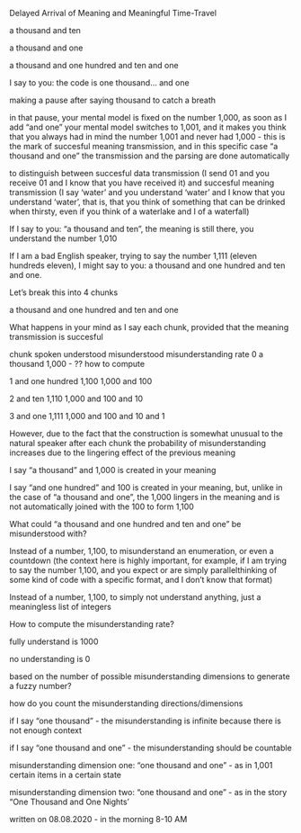 Delayed Arrival of Meaning and Meaningful Time-Travel


a thousand and ten

a thousand and one

a thousand and one hundred and ten and one




I say to you: the code is one thousand… and one

making a pause after saying thousand to catch a breath


in that pause, your mental model is fixed on the number 1,000, as soon as I add “and one” your mental model switches to 1,001, and it makes you think that you always had in mind the number 1,001 and never had 1,000 - this is the mark of succesful meaning transmission, and in this specific case “a thousand and one” the transmission and the parsing are done automatically



to distinguish between succesful data transmission (I send 01 and you receive 01 and I know that you have received it) and succesful meaning transmission (I say ‘water’ and you understand ‘water’ and I know that you understand ‘water’, that is, that you think of something that can be drinked when thirsty, even if you think of a waterlake and I of a waterfall)



If I say to you: “a thousand and ten”, the meaning is still there, you understand the number 1,010


If I am a bad English speaker, trying to say the number 1,111 (eleven hundreds eleven), I might say to you: a thousand and one hundred and ten and one.

Let’s break this into 4 chunks

a thousand
and one hundred
and ten
and one


What happens in your mind as I say each chunk, provided that the meaning transmission is succesful


chunk 		spoken				understood		misunderstood						misunderstanding rate
0			a thousand			1,000			-									?? how to compute

1			and one hundred		1,100			1,000 and 100

2			and ten				1,110			1,000 and 100 and 10

3			and one				1,111			1,000 and 100 and 10 and 1



However, due to the fact that the construction is somewhat unusual to the natural speaker after each chunk the probability of misunderstanding increases due to the lingering effect of the previous meaning

I say “a thousand” and 1,000 is created in your meaning


I say “and one hundred” and 100 is created in your meaning, but, unlike in the case of “a thousand and one”, the 1,000 lingers in the meaning and is not automatically joined with the 100 to form 1,100



What could “a thousand and one hundred and ten and one” be misunderstood with?

Instead of a number, 1,100, to misunderstand an enumeration, or even a countdown (the context here is highly important, for example, if I am trying to say the number 1,100, and you expect or are simply parallelthinking of some kind of code with a specific format, and I don’t know that format)

Instead of a number, 1,100, to simply not understand anything, just a meaningless list of integers






How to compute the misunderstanding rate?


fully understand is 1000

no understanding is 0



based on the number of possible misunderstanding dimensions to generate a fuzzy number?


how do you count the misunderstanding directions/dimensions


if I say “one thousand” - the misunderstanding is infinite because there is not enough context


if I say “one thousand and one” - the misunderstanding should be countable


misunderstanding dimension one: “one thousand and one” - as in 1,001 certain items in a certain state

misunderstanding dimension two: “one thousand and one” - as in the story “One Thousand and One Nights’




written on 08.08.2020 - in the morning 8-10 AM
